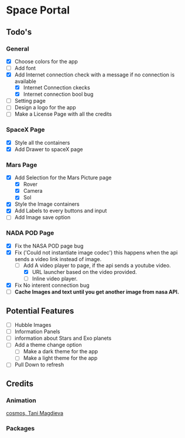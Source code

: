 # Space Portal

## Todo's

### General

- [x] Choose colors for the app
- [ ] Add font
- [x] Add Internet connection check with a message if no connection is available
  - [x] Internet Connection ckecks
  - [x] Internet connection bool bug
- [ ] Setting page
- [ ] Design a logo for the app
- [ ] Make a License Page with all the credits

### SpaceX Page

- [x] Style all the containers
- [x] Add Drawer to spaceX page

### Mars Page

- [x] Add Selection for the Mars Picture page
  - [x] Rover
  - [x] Camera
  - [x] Sol
- [x] Style the Image containers
- [x] Add Labels to every buttons and input
- [ ] Add Image save option

### NADA POD Page

- [x] Fix the NASA POD page bug
- [x] Fix ('Could not instantiate image codec') this happens when the api sends a video link instead of image.
  - [ ] Add A video player to page, if the api sends a youtube video.
    - [x] URL launcher based on the video provided.
    - [ ] Inline video player.
- [x] Fix No interent connection bug
- [ ] **Cache Images and text until you get another image from nasa API.**

## Potential Features

- [ ] Hubble Images
- [ ] Information Panels
- [ ] information about Stars and Exo planets
- [ ] Add a theme change option
  - [ ] Make a dark theme for the app
  - [ ] Make a light theme for the app
- [ ] Pull Down to refresh

## Credits

### Animation

[cosmos, Tani Magdieva](https://rive.app/a/tanimagdieva/files/flare/cosmos/preview)

### Packages
